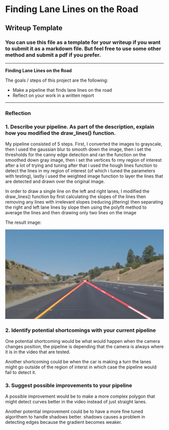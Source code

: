 # **Finding Lane Lines on the Road** 

## Writeup Template

### You can use this file as a template for your writeup if you want to submit it as a markdown file. But feel free to use some other method and submit a pdf if you prefer.

---

**Finding Lane Lines on the Road**

The goals / steps of this project are the following:
* Make a pipeline that finds lane lines on the road
* Reflect on your work in a written report


[//]: # (Image References)

[image1]: ./test_images/output_image.jpg

---

### Reflection

### 1. Describe your pipeline. As part of the description, explain how you modified the draw_lines() function.

My pipeline consisted of 5 steps. First, I converted the images to grayscale, then I used the gaussian blur to smooth down the image, then i set the thresholds for the canny edge detection and ran the function on the smoothed down gray image, then i set the vertices fo rmy region of interest after a lot of trying and tuning after that i used the hough lines function to detect the lines in my region of interest (of which i tuned the parameters with testing), lastly i used the weighted image function to layer the lines that are detected and drawn over the original image.

In order to draw a single line on the left and right lanes, I modified the draw_lines() function by first calculating the slopes of the lines then removing any lines with irrelevant slopes (reducing jittering) then separating the right and left lane lines by slope then using the polyfit method to average the lines and then drawing only two lines on the image

The result image:

![alt text][image1]


### 2. Identify potential shortcomings with your current pipeline


One potential shortcoming would be what would happen when the camera changes position, the pipeline is depending that the camera is always where it is in the video that are tested.

Another shortcoming could be when the car is making a turn the lanes might go outside of the region of interst in which case the pipeline would fail to detect it.


### 3. Suggest possible improvements to your pipeline

A possible improvement would be to make a more complex polygon that might detect curves better in the video instead of just straight lanes.

Another potential improvement could be to have a more fine tuned algorithem to handle shadows better. shadows causes a problem in detecting edges because the gradient becomes weaker.
